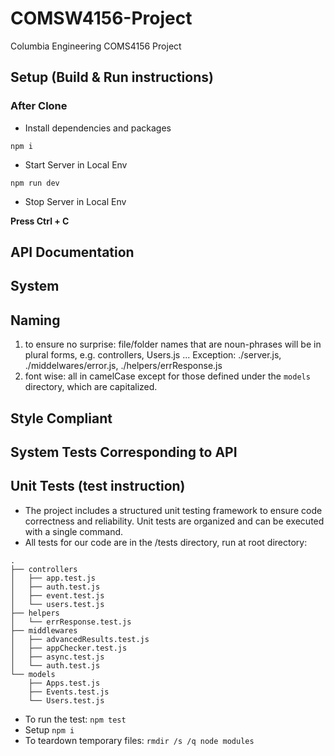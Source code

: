 # COMSW4156-Project

Columbia Engineering COMS4156 Project
## Setup (Build & Run instructions)
### After Clone

-   Install dependencies and packages

```
npm i
```

-   Start Server in Local Env

```
npm run dev
```

-   Stop Server in Local Env

**Press Ctrl + C**

## API Documentation

## System 
## Naming

1. to ensure no surprise: file/folder names that are noun-phrases will be in plural forms, e.g. controllers, Users.js ...
   Exception: ./server.js, ./middelwares/error.js, ./helpers/errResponse.js
2. font wise: all in camelCase except for those defined under the `models` directory, which are capitalized.
   
## 	Style Compliant
## System Tests Corresponding to API
## Unit Tests (test instruction)
- The project includes a structured unit testing framework to ensure code correctness and reliability. Unit tests are organized and can be executed with a single command.
- All tests for our code are in the /tests directory, run at root directory:
```
.
├── controllers
│   ├── app.test.js
│   ├── auth.test.js
│   ├── event.test.js
│   └── users.test.js
├── helpers
│   └── errResponse.test.js
├── middlewares
│   ├── advancedResults.test.js
│   ├── appChecker.test.js
│   ├── async.test.js
│   └── auth.test.js
└── models
    ├── Apps.test.js
    ├── Events.test.js
    └── Users.test.js
```
- To run the test: ```npm test```
- Setup ```npm i```
- To teardown temporary files: ```rmdir /s /q node modules```
